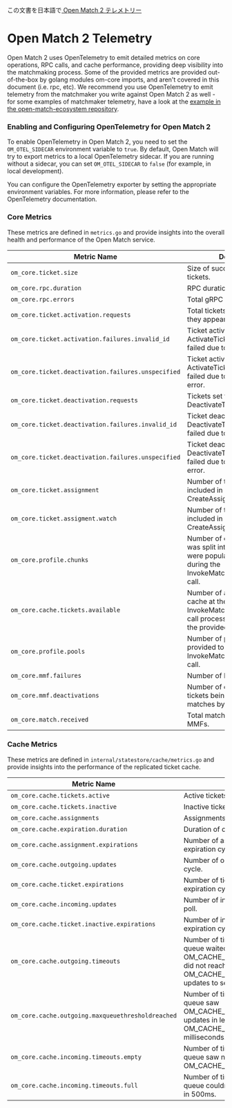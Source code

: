 この文書を日本語で[ Open Match 2 テレメトリー](jp/METRICS.md)

# Open Match 2 Telemetry

Open Match 2 uses OpenTelemetry to emit detailed metrics on core operations, RPC calls, and cache performance, providing deep visibility into the matchmaking process.  Some of the provided metrics are provided out-of-the-box by golang modules om-core imports, and aren't covered in this document (i.e. rpc, etc).  We recommend you use OpenTelemetry to emit telemetry from the matchmaker you write against Open Match 2 as well \- for some examples of matchmaker telemetry, have a look at the [example in the open-match-ecosystem repository](https://github.com/googleforgames/open-match-ecosystem/tree/main/v2/METRICS.md).

### **Enabling and Configuring OpenTelemetry for Open Match 2**

To enable OpenTelemetry in Open Match 2, you need to set the `OM_OTEL_SIDECAR` environment variable to `true`. By default, Open Match will try to export metrics to a local OpenTelemetry sidecar. If you are running without a sidecar, you can set `OM_OTEL_SIDECAR` to `false` (for example, in local development).

You can configure the OpenTelemetry exporter by setting the appropriate environment variables. For more information, please refer to the OpenTelemetry documentation.

### **Core Metrics**

These metrics are defined in `metrics.go` and provide insights into the overall health and performance of the Open Match service.

| Metric Name | Description | Unit |
| ----- | ----- | ----- |
| `om_core.ticket.size` | Size of successfully created tickets. | kb |
| `om_core.rpc.duration` | RPC duration. | ms |
| `om_core.rpc.errors` | Total gRPC errors returned. | count |
| `om_core.ticket.activation.requests` | Total tickets set to active, so they appear in pools. | count |
| `om_core.ticket.activation.failures.invalid_id` | Ticket activations per ActivateTickets rpc call that failed due to an invalid id. | count |
| `om_core.ticket.deactivation.failures.unspecified` | Ticket activations per ActivateTickets rpc call that failed due to an unspecified error. | count |
| `om_core.ticket.deactivation.requests` | Tickets set to deactive per DeactivateTickets rpc call. | count |
| `om_core.ticket.deactivation.failures.invalid_id` | Ticket deactivations per DeactivateTickets rpc call that failed due to an invalid id. | count |
| `om_core.ticket.deactivation.failures.unspecified` | Ticket deactivations per DeactivateTickets rpc call that failed due to an unspecified error. | count |
| `om_core.ticket.assignment` | Number of tickets assignments included in each CreateAssignments() call. | count |
| `om_core.ticket.assigment.watch` | Number of tickets assignments included in each CreateAssignments() call. | count |
| `om_core.profile.chunks` | Number of chunks the profile was split into after all tickets were populated in all pools during the InvokeMatchmakingFunctions() call. | count |
| `om_core.cache.tickets.available` | Number of active tickets in the cache at the time the InvokeMatchmakingFunctions() call processed pool filters for the provided profile. | count |
| `om_core.profile.pools` | Number of pools in the profile provided to the InvokeMatchmakingFunctions() call. | count |
| `om_core.mmf.failures` | Number of MMF failures. | count |
| `om_core.mmf.deactivations` | Number of deactivations due to tickets being returned in matches by MMFs. | count |
| `om_core.match.received` | Total matches received from MMFs. | count |

### **Cache Metrics**

These metrics are defined in `internal/statestore/cache/metrics.go` and provide insights into the performance of the replicated ticket cache.

| Metric Name | Description | Unit |
| ----- | ----- | ----- |
| `om_core.cache.tickets.active` | Active tickets that can appear in pools. | count |
| `om_core.cache.tickets.inactive` | Inactive tickets that won't appear in pools. | count |
| `om_core.cache.assignments` | Assignments in Open Match cache. | count |
| `om_core.cache.expiration.duration` | Duration of cache expiration logic. | ms |
| `om_core.cache.assignment.expirations` | Number of assignments expired per cache expiration cycle. | count |
| `om_core.cache.outgoing.updates` | Number of outgoing replication updates per cycle. | count |
| `om_core.cache.ticket.expirations` | Number of tickets expired per cache expiration cycle. | count |
| `om_core.cache.incoming.updates` | Number of incoming replication updates per poll. | count |
| `om_core.cache.ticket.inactive.expirations` | Number of inactive tickets expired per cache expiration cycle. | count |
| `om_core.cache.outgoing.timeouts` | Number of times the outgoing replication queue waited OM\_CACHE\_OUT\_WAIT\_TIMEOUT\_MS and did not reach OM\_CACHE\_OUT\_MAX\_QUEUE\_THRESHOLD updates to send as a batch to the replicator. | count |
| `om_core.cache.outgoing.maxqueuethresholdreached` | Number of times the outgoing replication queue saw OM\_CACHE\_OUT\_MAX\_QUEUE\_THRESHOLD updates in less than OM\_CACHE\_OUT\_WAIT\_TIMEOUT\_MS milliseconds. | count |
| `om_core.cache.incoming.timeouts.empty` | Number of times the incoming replication queue saw no updates after waiting for OM\_CACHE\_IN\_WAIT\_TIMEOUT\_MS. | count |
| `om_core.cache.incoming.timeouts.full` | Number of times the incoming replication queue couldn't process all pending updates in 500ms. | count |

